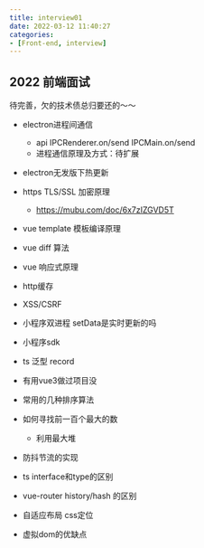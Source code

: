 ```yaml
---
title: interview01
date: 2022-03-12 11:40:27
categories:
- [Front-end, interview]
---
```

## 2022 前端面试
待完善，欠的技术债总归要还的～～
<!-- more -->
+ electron进程间通信
    - api IPCRenderer.on/send IPCMain.on/send
    - 进程通信原理及方式：待扩展
+ electron无发版下热更新
+ https TLS/SSL 加密原理
    - https://mubu.com/doc/6x7zIZGVD5T
+ vue template 模板编译原理
+ vue diff 算法
+ vue 响应式原理
+ http缓存
+ XSS/CSRF
+ 小程序双进程 setData是实时更新的吗
+ 小程序sdk
+ ts 泛型 record
+ 有用vue3做过项目没

+ 常用的几种排序算法
+ 如何寻找前一百个最大的数
    - 利用最大堆
+ 防抖节流的实现
+ ts interface和type的区别

+ vue-router history/hash 的区别
+ 自适应布局 css定位
+ 虚拟dom的优缺点